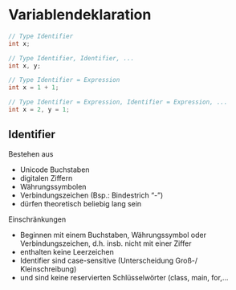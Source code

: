 # Variablendeklaration

```java
// Type Identifier
int x;

// Type Identifier, Identifier, ...
int x, y;

// Type Identifier = Expression
int x = 1 + 1;

// Type Identifier = Expression, Identifier = Expression, ...
int x = 2, y = 1;
```

## Identifier

Bestehen aus 

- Unicode Buchstaben  
- digitalen Ziffern  
- Währungssymbolen  
- Verbindungszeichen (Bsp.: Bindestrich “-”)
- dürfen theoretisch beliebig lang sein

Einschränkungen 

- Beginnen mit einem Buchstaben, Währungssymbol oder  
Verbindungszeichen, d.h. insb. nicht mit einer Ziffer  
- enthalten keine Leerzeichen  
- Identifier sind case-sensitive (Unterscheidung Groß-/  
Kleinschreibung)  
- und sind keine reservierten Schlüsselwörter (class, main, for,...